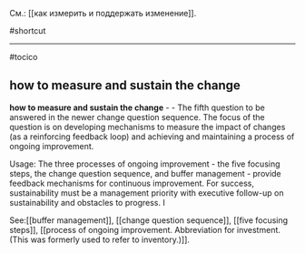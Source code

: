 См.: [[как измерить и поддержать изменение]].

#shortcut




<hr/>

#tocico

## how to measure and sustain the change

<b>how to measure and sustain the change</b> -  - The fifth question to be answered in the newer change question sequence.  The focus of the question is on developing mechanisms to measure the impact of changes (as a reinforcing feedback loop) and achieving and maintaining a process of ongoing improvement.  


Usage: The three processes of ongoing improvement - the five focusing steps, the change question sequence, and buffer management - provide feedback mechanisms for continuous improvement.  For success, sustainability must be a management priority with executive follow-up on sustainability and obstacles to progress. I



See:[[buffer management]], [[change question sequence]], [[five focusing steps]], [[process of ongoing improvement.     Abbreviation for investment. (This was formerly used to refer to inventory.)]].
